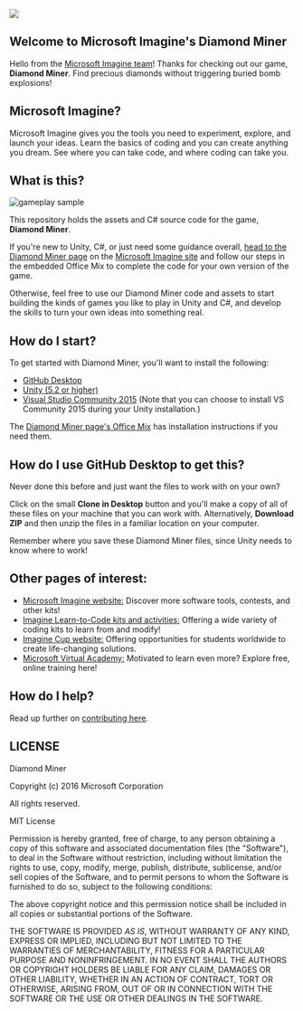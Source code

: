 ![](https://github.com/Microsoft/Imagine_diamond-miner/blob/master/Microsoft-Imagine.png)

## Welcome to Microsoft Imagine's Diamond Miner
Hello from the [Microsoft Imagine team](http://imagine.microsoft.com)! Thanks for checking out our game, **Diamond Miner**.  Find precious diamonds without triggering buried bomb explosions!

## Microsoft Imagine?
Microsoft Imagine gives you the tools you need to experiment, explore, and launch your ideas.  Learn the basics of coding and you can create anything you dream. See where you can take code, and where coding can take you.  

## What is this?
![gameplay sample](https://github.com/Microsoft/Imagine_diamond-miner/blob/master/DiamondMinerGameplay.gif)

This repository holds the assets and C# source code for the game, **Diamond Miner**. 

If you're new to Unity, C#, or just need some guidance overall, [head to the Diamond Miner page](https://msdn.microsoft.com/imagine/imagine-create021) on the [Microsoft Imagine site](http://imagine.microsoft.com) and follow our steps in the embedded Office Mix to complete the code for your own version of the game.

Otherwise, feel free to use our Diamond Miner code and assets to start building the kinds of games you like to play in Unity and C#, and develop the skills to turn your own ideas into something real.  

## How do I start?
To get started with Diamond Miner, you'll want to install the following:
* [GitHub Desktop](https://desktop.github.com/)
* [Unity (5.2 or higher)](http://unity3d.com/get-unity)
* [Visual Studio Community 2015](https://www.visualstudio.com/en-us/products/visual-studio-community-vs.aspx) (Note that you can choose to install VS Community 2015 during your Unity installation.)

The [Diamond Miner page's Office Mix](https://msdn.microsoft.com/imagine/imagine-create021) has installation instructions if you need them.

## How do I use GitHub Desktop to get this?
Never done this before and just want the files to work with on your own? 

Click on the small **Clone in Desktop** button and you'll make a copy of all of these files on your machine that you can work with.  Alternatively, **Download ZIP** and then unzip the files in a familiar location on your computer.

Remember where you save these Diamond Miner files, since Unity needs to know where to work!

## Other pages of interest:
* [Microsoft Imagine website:](http://imagine.microsoft.com) Discover more software tools, contests, and other kits!
* [Imagine Learn-to-Code kits and activities:](https://msdn.microsoft.com/imagine/imagine-create) Offering a wide variety of coding kits to learn from and modify!
* [Imagine Cup website:](https://www.imaginecup.com/) Offering opportunities for students worldwide to create life-changing solutions.
* [Microsoft Virtual Academy:](http://mva.microsoft.com) Motivated to learn even more? Explore free, online training here!

## How do I help?
Read up further on [contributing here](https://github.com/Microsoft/Imagine_diamond-miner/blob/master/CONTRIBUTING.md).

## LICENSE

Diamond Miner

Copyright (c) 2016 Microsoft Corporation

All rights reserved. 

MIT License

Permission is hereby granted, free of charge, to any person obtaining a copy of this software and associated documentation files (the "Software"), to deal in the Software without restriction, including without limitation the rights to use, copy, modify, merge, publish, distribute, sublicense, and/or sell copies of the Software, and to permit persons to whom the Software is furnished to do so, subject to the following conditions:

The above copyright notice and this permission notice shall be included in all copies or substantial portions of the Software.

THE SOFTWARE IS PROVIDED *AS IS*, WITHOUT WARRANTY OF ANY KIND, EXPRESS OR IMPLIED, INCLUDING BUT NOT LIMITED TO THE WARRANTIES OF MERCHANTABILITY, FITNESS FOR A PARTICULAR PURPOSE AND NONINFRINGEMENT. IN NO EVENT SHALL THE AUTHORS OR COPYRIGHT HOLDERS BE LIABLE FOR ANY CLAIM, DAMAGES OR OTHER LIABILITY, WHETHER IN AN ACTION OF CONTRACT, TORT OR OTHERWISE, ARISING FROM, OUT OF OR IN CONNECTION WITH THE SOFTWARE OR THE USE OR OTHER DEALINGS IN THE SOFTWARE.
